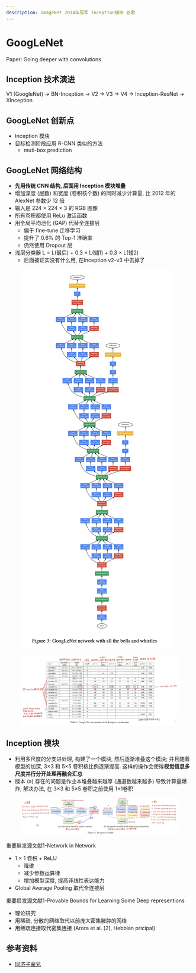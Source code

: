 ```yaml
---
description: ImageNet 2014年冠军 Inception模块 谷歌
---
```


# GoogLeNet

Paper: Going deeper with convolutions

## Inception 技术演进

V1 (GoogleNet) → BN-Inception → V2 → V3 → V4 → Inception-ResNet → XInception

## GoogLeNet 创新点

* Inception 模块
* 目标检测阶段应用 R-CNN 类似的方法
  * muti-box prediction

## GoogLeNet 网络结构

* **先用传统 CNN 结构, 后面用 Inception 模块堆叠**
* 增加深度 (层数) 和宽度 (卷积核个数) 的同时减少计算量, 比 2012 年的 AlexNet 参数少 12 倍
* 输入是 224 × 224 × 3 的 RGB 图像
* 所有卷积都使用 ReLu 激活函数
* 用全局平均池化 (GAP) 代替全连接层
  * 偏于 fine-tune 迁移学习
  * 提升了 0.6% 的 Top-1 准确率
  * 仍然使用 Dropout 层
* 浅层分类器 L = L(最后) + 0.3 × L(辅1) + 0.3 × L(辅2)
  * 后面被证实没有什么用, 在Inception v2-v3 中去掉了&#x20;

<figure><img src="../../.gitbook/assets/Screen_Shot_2020-06-22_at_3.28.59_PM.png" alt=""><figcaption></figcaption></figure>

<figure><img src="../../.gitbook/assets/image (29).png" alt=""><figcaption></figcaption></figure>

## Inception 模块

* 利用多尺度的分支进处理, 构建了一个模块, 然后逐渐堆叠这个模块; 并且随着模型的加深, 3×3 和 5×5 卷积核比例逐渐提高. 这样的操作会使得**视觉信息多尺度并行分开处理再融合汇总**
* 版本 (a) 存在的问题是作业本堆叠越来越厚 (通道数越来越多) 导致计算量爆炸; 解决办法, 在 3×3 和 5×5 卷积之前使用 1×1卷积

<figure><img src="../../.gitbook/assets/image (27).png" alt=""><figcaption></figcaption></figure>

重要启发源文献1-Network in Network&#x20;

* 1 × 1 卷积 + ReLU
  * 降维
  * 减少参数运算律
  * 增加模型深度, 提高非线性表达能力
* Global Average Pooling 取代全连接层

重要启发源文献1-Provable Bounds for Learning Some Deep representions

* 理论研究
* 用稀疏, 分散的网络取代以前庞大密集臃肿的网络
* 用稀疏连接取代密集连接 (Arora et al. \[2], Hebbian pricipal)

## 参考资料

* [同济子豪兄](https://www.bilibili.com/video/BV17g411L7Se/?p=2\&spm\_id\_from=pageDriver\&vd\_source=4afb0374462e2a6a5fe3309f3b19500d)

